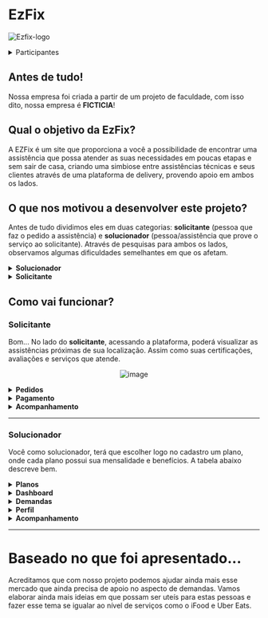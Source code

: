 # EzFix
![Ezfix-logo](https://user-images.githubusercontent.com/70718058/144712310-16f75ddc-71b6-47d7-84ba-b20fa706abe9.png)

<details>
  <summary>Participantes</summary>
    <p><a href="https://github.com/AlanCoelho">Alan Coelho</a></p>
    <p><a href="https://github.com/JoaoPedroArnaut">João Pedro Arnaut</a></p>
    <p><a href="https://github.com/Italo-de-Souza">Ítalo de Souza</a></p>
    <p><a href="https://github.com/Yuri-Cruz">Yuri Cruz</a></p>
    <p><a href="https://github.com/sergioetrindade">Sergio Trindade</a></p>
    <p><a href="https://github.com/AmorimJoaoVitor">João Amorim</a></p>
</details>

## Antes de tudo!
<p>Nossa empresa foi criada a partir de um projeto de faculdade, com isso dito, nossa empresa é <b>FICTICIA</b>!</p>

## Qual o objetivo da EzFix?
<p>A EZFix é um site que proporciona a você a possibilidade de encontrar uma
assistência que possa atender as suas necessidades em poucas etapas e
sem sair de casa, criando uma simbiose
entre assistências técnicas e seus clientes através de uma
plataforma de delivery, provendo apoio em ambos os
lados.</p>

## O que nos motivou a desenvolver este projeto?
<p>Antes de tudo dividimos eles em duas categorias:
<b>solicitante</b> (pessoa que faz o pedido a assistência) e
<b>solucionador</b> (pessoa/assistência que prove o serviço ao
solicitante).
Através de pesquisas para ambos os lados, observamos
algumas dificuldades semelhantes em que os afetam.</p>

<details>
  <summary><b>Solucionador</b></summary>
  <ul>
    <li>Poucas demandas, resultando em baixa renda</li>
    <li>Dificuldade na gestão nos pedidos</li>
    <li>Demora para fazer um orçamento</li>
  </ul>
</details>  

<details>
  <summary><b>Solicitante</b></summary>
  <ul>
    <li>Dificuldade em encontrar uma assistência de confiança</li>
    <li>Desconfiança nos valores propostos</li>
    <li>Demora no atendimento</li>
  </ul>
</details>  

## Como vai funcionar?
### Solicitante
<p>Bom... No lado do <b>solicitante</b>, acessando a plataforma, poderá visualizar as assistências próximas de sua localização. Assim como suas certificações, avaliações e serviços que atende.</p>

<div align=center>
  
  ![image](https://user-images.githubusercontent.com/70718058/144713337-28759db1-f475-4d41-b7f9-d8fddd212480.png)

</div>

<details>
  <summary><b>Pedidos</b></summary>
  <p>Como solicitante, você poderá solicitar um orçamento para assistências escolhidas por você, descrevendo o nome do equipamento, modelo, problema e descrição!</p>
  
  <div align=center>
    
   ![image](https://user-images.githubusercontent.com/70718058/144714447-8af05347-3381-41fc-b46b-d6e82aabf841.png)

  </div>
</details>  

<details>
  <summary><b>Pagamento</b></summary>
  <p>Após o técnico retornar com um orçamento para seu pedido, você poderá decidir se aceita ou não o valor proposto pelo técnico. Caso aceite, poderá contar com a segurança do pagamento via mercado-pago! Além de ter a opção de ter seu equipamento ser entregue pela nossa parceira <b>LALAMOVE!</b></p>
  
  <div align=center>
    
   ![image](https://user-images.githubusercontent.com/70718058/144714760-da62a86a-2b6c-468c-8620-caf18b9eda00.png)

  </div>
</details>  

<details>
  <summary><b>Acompanhamento</b></summary>
  <p>Você poderá acompanhar o status do seu pedido conforme o avanço do atendimento. E em caso de dúvidas que possam surgir, tanto sua, quanto do técnico, nossa plataforma conta com um chat para que possam se comunicar e assim garantir um melhor atendimento!</p>
  
  <div align=center>
    
   ![image](https://user-images.githubusercontent.com/70718058/144714929-f72e3d1c-800d-468d-9132-da64a9e2a444.png)
    
   ![image](https://user-images.githubusercontent.com/70718058/144715157-939aeb61-fe6f-4af2-8aa4-aaefe0fbed57.png)

  </div>
</details>  

<hr>

### Solucionador
<p>Você como solucionador, terá que escolher logo no cadastro um plano, onde cada plano possui sua mensalidade e benefícios. A tabela abaixo descreve bem.</p>
<!-- ÍNICIO PLANOS -->
<details>
  <summary><b>Planos</b></summary>
  <div align=center>

<table>
  <tr>
    <td align=center>
      <h2>Básico</h2>
      Grátis
    </td>
    <td align=center>
      <h2>Intermediário</h2> 
      R$100,00/mês
    </td>
    <td align=center>
      <h2>Avançado</h2>
      R$175,00/mês
    </td>
  </tr>

  <tr>
    <td>
      Acesso a dashboard
    </td>
    <td>
      Acesso a dashboard
    </td>
    <td>
      Acesso a dashboard
    </td>
  </tr>

  <tr>
    <td>
      Suporte 24/7
    </td>
    <td>
      Suporte 24/7
    </td>
    <td>
      Suporte 24/7
    </td>
  </tr>

   <tr>
    <td>
      <br>
    </td>
    <td>
      Frete grátis até 5km
    </td>
    <td>
      Frete grátis até 15km
    </td>
  </tr>

   <tr>
    <td>
      <br>
    </td>
    <td>
      Destaque na plataforma por 2 semanas ao mês
    </td>
    <td>
      Destaque na plataforma todos os dias
    </td>
  </tr>

   <tr>
    <td>
      <br>
    </td>
    <td>
      <br>
    </td>
    <td>
      Métricas personalizadas
    </td>
  </tr>

</table>
  </div>
</details>  
<!-- FIM PLANOS -->

<details>
  <summary><b>Dashboard</b></summary>
  <p>Em nosso sistema, você conta com uma dashboard, onde poderá contar com informações como, últimas avaliações, acompanhar sua avaliação média, novos pedidos e sua receita por tipo de itens atendidos</p>
  
<div align=center>
    
  ![image](https://user-images.githubusercontent.com/70718058/144717663-0d74aa76-76f5-45ec-aa96-39486298a386.png)

 </div>
</details>  

<details>
  <summary><b>Demandas</b></summary>
  <p>Você terá controle de todos os seu pedidos. Temos um menu especialmente para isso, onde você poderá acompanhar os novos pedidos que chegam para orçar e os pedidos que estão em andamento, assim como os concluídos.</p>
  
<div align=center>
    
  ![image](https://user-images.githubusercontent.com/70718058/144718004-3263c8cb-5f96-4d3e-8a70-e879c86323e0.png)

 </div>
  
  <p>Ao fazer o orçamento, você poderá orçar cada item individualmente, de acordo com o problema relatado.</p>
  
  <div aling=center>
    
   ![image](https://user-images.githubusercontent.com/70718058/144718354-9462bd89-4f27-4f79-8c03-1799cd5ff16a.png)

    
  </div>
</details>  
  

<details>
  <summary><b>Perfil</b></summary>
  <p>Sua assistência deverá ter sempre sua marca, então contará com um página para ver sua informações cadastrais e se necessário edita-las.</p>
  <p>Temos a aba "certificações" onde você poderá adicionar certificados conquistados, para exibir aos clientes que visitarem sua assistência.</p>
  
<div align=center>
    
  ![image](https://user-images.githubusercontent.com/70718058/144718164-9d6c126e-1ede-43e9-9536-3c3dcc26b09c.png)

 </div>
</details>

<details>
  <summary><b>Acompanhamento</b></summary>
  <p>Você poderá acompanhar o status do seu pedido conforme o avanço do atendimento. E em caso de dúvidas que possam surgir, tanto sua, quanto do cliente, nossa plataforma conta com um chat para que possam se comunicar e assim garantir um melhor atendimento!</p>
  
  <div align=center>
    
   ![image](https://user-images.githubusercontent.com/70718058/144718816-9ce47082-e096-478b-a1a1-6b0fb364fe28.png)
    
   ![image](https://user-images.githubusercontent.com/70718058/144715157-939aeb61-fe6f-4af2-8aa4-aaefe0fbed57.png)

  </div>
</details> 

<hr>

# Baseado no que foi apresentado...
<p>Acreditamos que com nosso projeto podemos ajudar ainda mais
esse mercado que ainda precisa de apoio no aspecto de
demandas. Vamos elaborar ainda mais ideias em que possam ser
uteís para estas pessoas e fazer esse tema se igualar ao nível de
serviços como o iFood e Uber Eats.</p>


